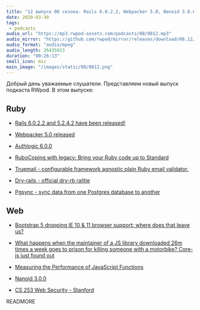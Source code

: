 ```yaml
---
title: "12 выпуск 08 сезона. Rails 6.0.2.2, Webpacker 5.0, Nanoid 3.0.0, Truemail, Pgsync, CS 253 Web Security и прочее"
date: 2020-03-30
tags:
 - podcasts
audio_url: "https://mp3.rwpod-assets.com/podcasts/08/0812.mp3"
audio_mirror: "https://github.com/rwpod/mirror/releases/download/08.12/0812.mp3"
audio_format: "audio/mpeg"
audio_length: 26435923
duration: "00:26:13"
small_icon: mic
main_image: "/images/static/08/0812.png"
---
```


Добрый день уважаемые слушатели. Представляем новый выпуск подкаста RWpod. В этом выпуске:

## Ruby

 - [Rails 6.0.2.2 and 5.2.4.2 have been released!](https://weblog.rubyonrails.org/2020/3/19/Rails-6-0-2-2-and-5-2-4-2-has-been-released/)
 - [Webpacker 5.0 released](https://prathamesh.tech/2020/03/25/webpacker-5-0-released/)
 - [Authlogic 6.0.0](https://github.com/binarylogic/authlogic/releases/tag/v6.0.0)


 - [RuboCoping with legacy: Bring your Ruby code up to Standard](https://evilmartians.com/chronicles/rubocoping-with-legacy-bring-your-ruby-code-up-to-standard)
 - [Truemail - configurable framework agnostic plain Ruby email validator.](https://github.com/rubygarage/truemail)
 - [Dry-rails - official dry-rb railtie](https://github.com/dry-rb/dry-rails)
 - [Pgsync - sync data from one Postgres database to another](https://github.com/ankane/pgsync)

## Web

 - [Bootstrap 5 dropping IE 10 & 11 browser support: where does that leave us?](https://dev.to/themesberg/bootstrap-5-dropping-ie-10-11-browser-support-where-does-that-leave-us-1b4a)
 - [What happens when the maintainer of a JS library downloaded 26m times a week goes to prison for killing someone with a motorbike? Core-js just found out](https://www.theregister.co.uk/2020/03/26/corejs_maintainer_jailed_code_release/)
 - [Measuring the Performance of JavaScript Functions](https://felixgerschau.com/measuring-the-performance-of-java-script-functions)


 - [Nanoid 3.0.0](https://github.com/ai/nanoid/releases/tag/3.0.0)
 - [CS 253 Web Security - Stanford](https://web.stanford.edu/class/cs253/)


READMORE
